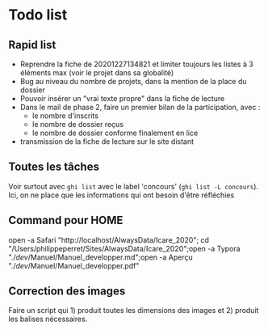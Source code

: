 # Todo list

## Rapid list

* Reprendre la fiche de 20201227134821 et limiter toujours les listes à 3 éléments max (voir le projet dans sa globalité)
* Bug au niveau du nombre de projets, dans la mention de la place du dossier
* Pouvoir insérer un "vrai texte propre" dans la fiche de lecture
* Dans le mail de phase 2, faire un premier bilan de la participation, avec :
  - le nombre d'inscrits
  - le nombre de dossier reçus
  - le nombre de dossier conforme finalement en lice
* transmission de la fiche de lecture sur le site distant


## Toutes les tâches

Voir surtout avec `ghi list` avec le label 'concours' (`ghi list -L concours`). Ici, on ne place que les informations qui ont besoin d'être réfléchies

## Command pour HOME

open -a Safari "http://localhost/AlwaysData/Icare_2020"; cd "/Users/philippeperret/Sites/AlwaysData/Icare_2020";open -a Typora "./_dev_/Manuel/Manuel_developper.md";open -a Aperçu "./_dev_/Manuel/Manuel_developper.pdf"

## Correction des images

Faire un script qui 1) produit toutes les dimensions des images et 2) produit les balises nécessaires.
